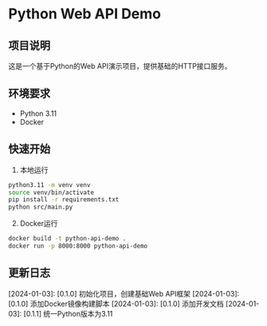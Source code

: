 # Python Web API Demo

## 项目说明
这是一个基于Python的Web API演示项目，提供基础的HTTP接口服务。

## 环境要求
- Python 3.11
- Docker

## 快速开始
1. 本地运行
```bash
python3.11 -m venv venv
source venv/bin/activate
pip install -r requirements.txt
python src/main.py
```

2. Docker运行
```bash
docker build -t python-api-demo .
docker run -p 8000:8000 python-api-demo
```

## 更新日志
[2024-01-03]: [0.1.0] 初始化项目，创建基础Web API框架
[2024-01-03]: [0.1.0] 添加Docker镜像构建脚本
[2024-01-03]: [0.1.0] 添加开发文档
[2024-01-03]: [0.1.1] 统一Python版本为3.11
